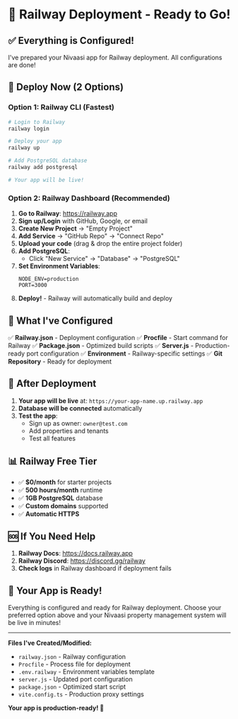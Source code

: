# 🚂 Railway Deployment - Ready to Go!

## ✅ Everything is Configured!

I've prepared your Nivaasi app for Railway deployment. All configurations are done!

## 🚀 Deploy Now (2 Options)

### Option 1: Railway CLI (Fastest)

```bash
# Login to Railway
railway login

# Deploy your app
railway up

# Add PostgreSQL database
railway add postgresql

# Your app will be live!
```

### Option 2: Railway Dashboard (Recommended)

1. **Go to Railway**: https://railway.app
2. **Sign up/Login** with GitHub, Google, or email
3. **Create New Project** → "Empty Project"
4. **Add Service** → "GitHub Repo" → "Connect Repo"
5. **Upload your code** (drag & drop the entire project folder)
6. **Add PostgreSQL**:
   - Click "New Service" → "Database" → "PostgreSQL"
7. **Set Environment Variables**:
   ```
   NODE_ENV=production
   PORT=3000
   ```
8. **Deploy!** - Railway will automatically build and deploy

## 🔧 What I've Configured

✅ **Railway.json** - Deployment configuration
✅ **Procfile** - Start command for Railway
✅ **Package.json** - Optimized build scripts
✅ **Server.js** - Production-ready port configuration
✅ **Environment** - Railway-specific settings
✅ **Git Repository** - Ready for deployment

## 🎯 After Deployment

1. **Your app will be live** at: `https://your-app-name.up.railway.app`
2. **Database will be connected** automatically
3. **Test the app**:
   - Sign up as owner: `owner@test.com`
   - Add properties and tenants
   - Test all features

## 📊 Railway Free Tier

- ✅ **$0/month** for starter projects
- ✅ **500 hours/month** runtime
- ✅ **1GB PostgreSQL** database
- ✅ **Custom domains** supported
- ✅ **Automatic HTTPS**

## 🆘 If You Need Help

1. **Railway Docs**: https://docs.railway.app
2. **Railway Discord**: https://discord.gg/railway
3. **Check logs** in Railway dashboard if deployment fails

## 🎉 Your App is Ready!

Everything is configured and ready for Railway deployment. Choose your preferred option above and your Nivaasi property management system will be live in minutes!

---

**Files I've Created/Modified:**
- `railway.json` - Railway configuration
- `Procfile` - Process file for deployment
- `.env.railway` - Environment variables template
- `server.js` - Updated port configuration
- `package.json` - Optimized start script
- `vite.config.ts` - Production proxy settings

**Your app is production-ready! 🚀**
